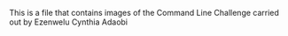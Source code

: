 This is a file that contains images of the Command Line Challenge carried out by Ezenwelu Cynthia Adaobi
